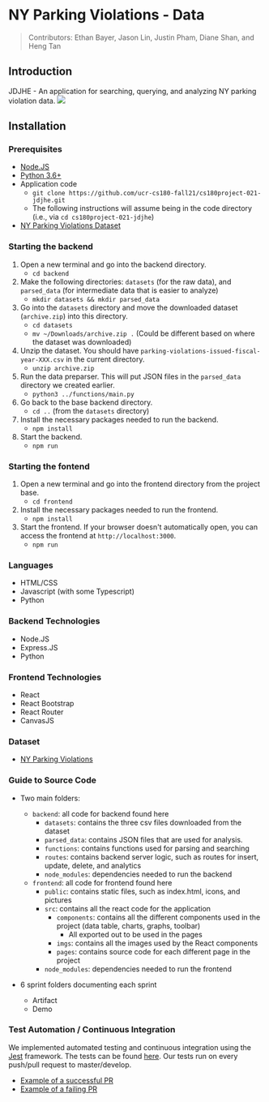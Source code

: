 # NY Parking Violations - Data

>Contributors: Ethan Bayer, Jason Lin, Justin Pham, Diane Shan, and Heng Tan

## Introduction
JDJHE - An application for searching, querying, and analyzing NY parking violation data.
![](overview.gif)

## Installation

### Prerequisites
- [Node.JS](https://nodejs.org/en/)
- [Python 3.6+](https://python.org)
- Application code
    - `git clone https://github.com/ucr-cs180-fall21/cs180project-021-jdjhe.git`
    - The following instructions will assume being in the code directory (i.e., via `cd cs180project-021-jdjhe`)
- [NY Parking Violations Dataset](https://www.kaggle.com/new-york-city/ny-parking-violations-issued?select=parking-violations-issued-fiscal-year-2014-august-2013-june-2014.csv)


### Starting the backend
1. Open a new terminal and go into the backend directory.
    - `cd backend`
2. Make the following directories: `datasets` (for the raw data), and `parsed_data` (for intermediate data that is easier to analyze)
    - `mkdir datasets && mkdir parsed_data`
2. Go into the `datasets` directory and move the downloaded dataset (`archive.zip`) into this directory.
    - `cd datasets`
    - `mv ~/Downloads/archive.zip .` (Could be different based on where the dataset was downloaded)
3. Unzip the dataset. You should have `parking-violations-issued-fiscal-year-XXX.csv` in the current directory.
    - `unzip archive.zip`
4. Run the data preparser. This will put JSON files in the `parsed_data` directory we created earlier.
    - `python3 ../functions/main.py`
5. Go back to the base backend directory.
    - `cd ..` (from the `datasets` directory)
6. Install the necessary packages needed to run the backend.
    - `npm install`
7. Start the backend.
    - `npm run`

### Starting the fontend
1. Open a new terminal and go into the frontend directory from the project base.
    - `cd frontend`
2. Install the necessary packages needed to run the frontend.
    - `npm install`
3. Start the frontend. If your browser doesn't automatically open, you can access the frontend at `http://localhost:3000`.
    - `npm run`

### Languages
- HTML/CSS
- Javascript (with some Typescript)
- Python

### Backend Technologies
- Node.JS
- Express.JS
- Python

### Frontend Technologies
- React
- React Bootstrap
- React Router
- CanvasJS

### Dataset
- [NY Parking Violations](https://www.kaggle.com/new-york-city/ny-parking-violations-issued?select=parking-violations-issued-fiscal-year-2014-august-2013-june-2014.csv)

### Guide to Source Code
- Two main folders:
    - `backend`: all code for backend found here
        - `datasets`: contains the three csv files downloaded from the dataset
        - `parsed_data`: contains JSON files that are used for analysis.
        - `functions`: contains functions used for parsing and searching
        - `routes`: contains backend server logic, such as routes for insert, update, delete, and analytics
        - `node_modules`: dependencies needed to run the backend
    - `frontend`: all code for frontend found here
        - `public`: contains static files, such as index.html, icons, and pictures
        - `src`: contains all the react code for the application
            - `components`: contains all the different components used in the project (data table, charts, graphs, toolbar)
                - All exported out to be used in the pages
            - `imgs`: contains all the images used by the React components
            - `pages`: contains source code for each different page in the project
        - `node_modules`: dependencies needed to run the frontend

- 6 sprint folders documenting each sprint
    - Artifact
    - Demo

### Test Automation / Continuous Integration
We implemented automated testing and continuous integration using the [Jest](https://jestjs.io/) framework.
The tests can be found [here](backend/backend.test.js). Our tests run on every push/pull request to master/develop.
- [Example of a successful PR](https://github.com/ucr-cs180-fall21/cs180project-021-jdjhe/pull/77)
- [Example of a failing PR](https://github.com/ucr-cs180-fall21/cs180project-021-jdjhe/pull/78)